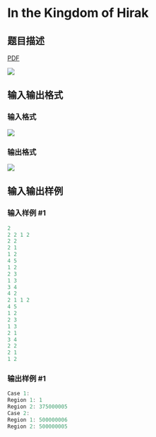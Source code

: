 # In the Kingdom of Hirak

## 题目描述

[problemUrl]: https://uva.onlinejudge.org/index.php?option=com_onlinejudge&Itemid=8&category=871&page=show_problem&problem=5078

[PDF](https://uva.onlinejudge.org/external/131/p13156.pdf)

![](https://cdn.luogu.com.cn/upload/vjudge_pic/UVA13156/9bf36b558f14523eea05093934b43590c8822ab2.png)

## 输入输出格式

### 输入格式

![](https://cdn.luogu.com.cn/upload/vjudge_pic/UVA13156/063442c87a33b3728db1d72a572a191127692e88.png)

### 输出格式

![](https://cdn.luogu.com.cn/upload/vjudge_pic/UVA13156/5d1f15e2304986cb7e00a7496c14cb8598768cf1.png)

## 输入输出样例

### 输入样例 #1

```cpp
2
2 2 1 2
2 2
2 1
1 2
4 5
1 2
2 3
1 3
3 4
4 2
2 1 1 2
4 5
1 2
2 3
1 3
2 1
3 4
2 2
2 1
1 2
```


### 输出样例 #1

```cpp
Case 1:
Region 1: 1
Region 2: 375000005
Case 2:
Region 1: 500000006
Region 2: 500000005
```


